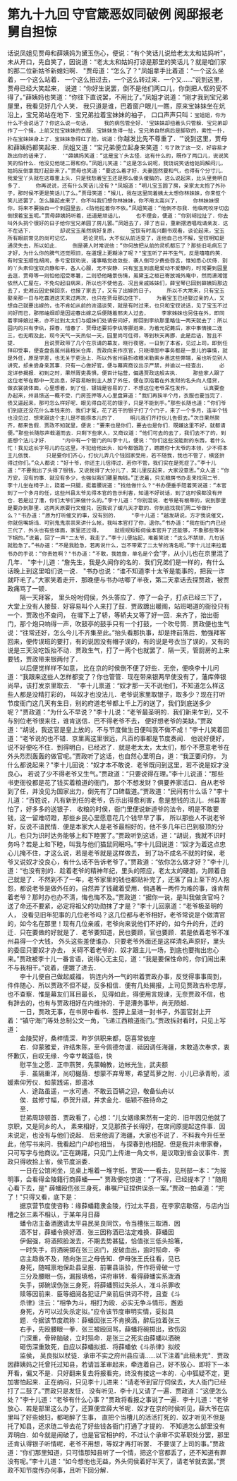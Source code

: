 # 第九十九回  守官箴恶奴同破例  阅邸报老舅自担惊


话说凤姐见贾母和薛姨妈为黛玉伤心，便说：“有个笑话儿说给老太太和姑妈听"，未从开口，先自笑了，因说道：“老太太和姑妈打谅是那里的笑话儿？就是咱们家的那二位新姑爷新媳妇啊．    "贾母道：“怎么了？"凤姐拿手比着道：“一个这么坐着，一个这么站着．    一个这么扭过去，一个这么转过来．一个又……"说到这里，贾母已经大笑起来，    说道：“你好生说罢，倒不是他们两口儿，你倒把人怄的受不得了。”薛姨妈也笑道：“你往下直说罢，不用比了。”凤姐才说道：“刚才我到宝兄弟屋里，我看见好几个人笑．    我只道是谁，巴着窗户眼儿一瞧，原来宝妹妹坐在炕沿上，宝兄弟站在地下．宝兄弟拉着宝妹妹的袖子，    口口声声只叫：`宝姐姐，你为什么不会说话了？你这么说一句话，    我的病包管全好．'宝妹妹却扭着头只管躲．宝兄弟却作了一个揖，上前又拉宝妹妹的衣服．宝妹妹急得一扯，宝兄弟自然病后是脚软的，索性一扑，扑在宝妹妹身上了．宝妹妹急得红了脸，说道：`你越发比先不尊重了．'"说到这里，贾母和薛姨妈都笑起来．凤姐又道：“宝兄弟便立起身来笑道：`亏了跌了这一交，好容易才跌出你的话来了．    '"薛姨妈笑道：“这是宝丫头古怪．这有什么的，既作了两口儿，说说笑笑的怕什么．他没见他琏二哥和你。”凤姐儿笑道：“这是怎么说呢，我饶说笑话给姑妈解闷儿，姑妈反倒拿我打起卦来了。”贾母也笑道：“要这么着才好．夫妻固然要和气，也得有个分寸儿．我爱宝丫头就在这尊重上头．只是我愁着宝玉还是那么傻头傻脑的，这么说起来，比头里竟明白多了．    你再说说，还有什么笑话儿没有？"凤姐道：“明儿宝玉圆了房，亲家太太抱了外孙子，那时侯不更是笑话儿了么。”贾母笑道：“猴儿，我在这里同着姨太太想你林妹妹，你来怄个笑儿还罢了，怎么臊起皮来了．你不叫我们想你林妹妹，你不用太高兴了，    你林妹妹恨你，将来不要独自一个到园里去，с防他拉着你不依。”凤姐笑道：“他倒不怨我．他临死咬牙切齿倒恨着宝玉呢。”贾母薛姨妈听着，还道是顽话儿，    也不理会，便道：“你别胡拉扯了．你去叫外头挑个很好的日子给你宝兄弟圆了房儿罢。”凤姐去了，择了吉日，重新摆酒唱戏请亲友．这不在话下．    
　　却说宝玉虽然病好复原，    宝钗有时高兴翻书观看，谈论起来，宝玉所有眼前常见的尚可记忆，    若论灵机，大不似从前活变了，连他自己也不解，宝钗明知是通灵失去，所以如此．    倒是袭人时常说他：“你何故把从前的灵机都忘了？那些旧毛病忘了才好，为什么你的脾气还觉照旧，在道理上更糊涂了呢？"宝玉听了并不生气，反是嘻嘻的笑．有时宝玉顺性胡闹，多亏宝钗劝说，诸事略觉收敛些．袭人倒可少费些唇舌，惟知悉心伏侍．别的丫头素仰宝钗贞静和平，各人心服，无不安静．只有宝玉到底是爱动不爱静的，时常要到园里去逛．贾母等一则怕他招受寒暑，二则恐他睹景伤情，虽黛玉之柩已寄放城外庵中，然而潇湘馆依然人亡屋在，不免勾起旧病来，所以也不使他去．况且亲戚姊妹们，薛宝琴已回到薛姨妈那边去了，史湘云因史侯回京，也接了家去了，又有了出嫁的日子，    所以不大常来，只有宝玉娶亲那一日与吃喜酒这天来过两次，也只在贾母那边住下，    为着宝玉已经娶过亲的人，又想自己就要出嫁的，也不肯如从前的诙谐谈笑，就是有时过来，也只和宝钗说话，见了宝玉不过问好而已，那邢岫烟却是因迎春出嫁之后便随着邢夫人过去，    李家姊妹也另住在外，即同着李婶娘过来，亦不过到太太们与姐妹们处请安问好，即回到李纨那里略住一两天就去了：所以园内的只有李纨，探春，惜春了．贾母还要将李纨等挪进来，为着元妃薨后，家中事情接二连三，也无暇及此．现今天气一天热似一天，园里尚可住得，等到秋天再挪．此是后话，暂且不提．    
　　且说贾政带了几个在京请的幕友，晓行夜宿，一日到了本省，见过上司，即到任拜印受事，便查盘各属州县粮米仓库．贾政向来作京官，只晓得郎中事务都是一景儿的事情，就是外任，原是学差，也无关于吏治上．所以外省州县折收粮米勒索乡愚这些弊端，虽也听见别人讲究，却未尝身亲其事．只有一心做好官，便与幕宾商议出示严禁，并谕以一经查出，    必定详参揭报．初到之时，果然胥吏畏惧，便百计钻营，偏遇贾政这般古执．    那些家人跟了这位老爷在都中一无出息，好容易盼到主人放了外任，便在京指着在外发财的名头向人借贷，    做衣裳装体面，心里想着，到了任，银钱是容易的了．不想这位老爷呆性发作，    认真要查办起来，州县馈送一概不受．门房签押等人心里盘算道：“我们再挨半个月，衣服也要当完了．债又逼起来，那可怎么样好呢．眼见得白花花的银子，只是不能到手。”那些长随也道：“你们爷们到底还没花什么本钱来的．我们才冤，花了若干的银子打了个门子，来了一个多月，连半个钱也没见过．想来跟这个主儿是不能捞本儿的了．    明儿我们齐打伙儿告假去。”次日果然聚齐，都来告假．贾政不知就里，便说：“要来也是你们，要去也是你们．既嫌这里不好，就都请便。”那些长随怨声载道而去．只剩下些家人，又商议道：“他们可去的去了，我们去不了的，到底想个法儿才好．    "内中有一个管门的叫李十儿，便说：“你们这些没能耐的东西，着什么忙！我见这长字号儿的在这里，不犯给他出头．如今都饿跑了，瞧瞧你十太爷的本领，少不得本主儿依我．    只是要你们齐心，打伙儿弄几个钱回家受用，若不随我，我也不管了，横竖拚得过你们。”众人都说：“好十爷，你还主儿信得过．若你不管，我们实在是死症了。”李十儿道：“不要我出了头得了银钱，又说我得了大分儿了．窝儿里反起来，大家没意思。”众人道：“你万安，没有的事．就没有多少，也强似我们腰里掏钱。”正说着，只见粮房书办走来找周二爷．    李十儿坐在椅子上，跷着一只腿，挺着腰说道：“找他做什么？"书办便垂手陪着笑说道：“本官到了一个多月的任，这些州县太爷见得本官的告示利害，知道不好说话，到了这时侯都没有开仓．若是过了漕，你们太爷们来做什么的。”李十儿道：“你别混说．老爷是有根蒂的，说到那里是要办到那里．这两天原要行文催兑，因我说了缓几天才歇的．你到底找我们周二爷做什么？"书办道：“原为打听催文的事，没有别的．    "李十儿道：“越发胡说，方才我说催文，你就信嘴胡诌．可别鬼鬼祟祟来讲什么帐，我叫本官打了你，退你。”书办道：“我在衙门内已经三代了．外头也有些体面，家里还过得，    就规规矩矩伺侯本官升了还能够，不象那些等米下锅的。”说着，回了一声"二太爷，我走了。”李十儿便站起，堆着笑说：“这么不禁顽，几句话就脸急了。”书办道：“不是我脸急，若再说什么，岂不带累了二太爷的清名呢。”李十儿过来拉着书办的手说：“你贵姓啊？"书办道：“不敢，我姓詹，单名是个`会'字，从小儿也在京里混了几年．    "李十儿道：“詹先生，我是久闻你的名的．我们兄弟们是一样的，有什么话晚上到这里咱们说一说．    "书办也说：“谁不知道李十太爷是能事的，把我一诈就吓毛了。”大家笑着走开．那晚便与书办咕唧了半夜，第二天拿话去探贾政，被贾政痛骂了一顿．    
　　隔一天拜客，    里头吩咐伺侯，外头答应了．停了一会子，打点已经三下了，大堂上没有人接鼓．好容易叫个人来打了鼓．贾政踱出暖阁，站班喝道的衙役只有一个．贾政也不查问，    在墀下上了轿，等轿夫又等了好一回．来齐了，抬出衙门，那个炮只响得一声，吹鼓亭的鼓手只有一个打鼓，一个吹号筒．贾政便也生气说：“往常还好，怎么今儿不齐集至此。”抬头看那执事，却是搀前落后．勉强拜客回来，便传误班的要打，有的说因没有帽子误的，有的说是号衣当了误的，又有的说是三天没吃饭抬不动．贾政生气，打了一两个也就罢了．隔一天，管厨房的上来要钱，贾政带来银两付了．    
　　以后便觉样样不如意，    比在京的时侯倒不便了好些．无奈，便唤李十儿问道：“我跟来这些人怎样都变了？你也管管．现在带来银两早使没有了，藩库俸银尚早，该打发京里取去．    "李十儿禀道：“奴才那一天不说他们，不知道怎么样这些人都是没精打彩的，    叫奴才也没法儿．老爷说家里取银子，取多少？现在打听节度衙门这几天有生日，别的府道老爷都上千上万的送了，我们到底送多少呢？"贾政道：“为什么不早说？"李十儿说：“老爷最圣明的．我们新来乍到，又不与别位老爷很来往，谁肯送信．巴不得老爷不去，    便好想老爷的美缺。”贾政道：“胡说，我这官是皇上放的，不与节度做生日便叫我不做不成！"李十儿笑着回道：“老爷说的也不错．京里离这里很远，凡百的事都是节度奏闻．    他说好便好，说不好便吃不住．到得明白，已经迟了．就是老太太，太太们，那个不愿意老爷在外头烈烈轰轰的做官呢。”贾政听了这话，也自然心里明白，道：“我正要问你，    为什么都说起来？"李十儿回说：“奴才本不敢说．老爷既问到这里，若不说是奴才没良心，    若说了少不得老爷又生气。”贾政道：“只要说得在理。”李十儿说道：“那些书吏衙役都是花了钱买着粮道的衙门，    那个不想发财？俱要养家活口．自从老爷到了任，并没见为国家出力，倒先有了口碑载道。”贾政道：“民间有什么话？"李十儿道：“百姓说，凡有新到任的老爷，告示出得愈利害，愈是想钱的法儿．州县害怕了，好多多的送银子．    收粮的时侯，衙门里便说新道爷的法令，明是不敢要钱，这一留难叨蹬，那些乡民心里愿意花几个钱早早了事，    所以那些人不说老爷好，反说不谙民情．便是本家大人是老爷最相好的，他不多几年已巴到极顶的分儿，也只为识时达务能够上和下睦罢了。”贾政听到这话，道：“胡说，我就不识时务吗？若是上和下睦，叫我与他们猫鼠同眠吗。”李十儿回说道：“奴才为着这点忠心儿掩不住，才这么说，若是老爷就是这样做去，    到了功不成名不就的时侯，老爷又说奴才没良心，有什么话不告诉老爷了。”贾政道：“依你怎么做才好？"李十儿道：“也没有别的．趁着老爷的精神年纪，里头的照应，老太太的硬朗，为顾着自己就是了．不然到不了一年，老爷家里的钱也都贴补完了，还落了自上至下的人抱怨，都说老爷是做外任的，自然弄了钱藏着受用．倘遇著一两件为难的事，谁肯帮着老爷？那时办也办不清，悔也悔不及。”贾政道：“据你一说，是叫我做贪官吗？送了命还不要紧，必定将祖父的功勋抹了才是？"李十儿回禀道：“老爷极圣明的人，    没看见旧年犯事的几位老爷吗？这几位都与老爷相好，老爷常说是个做清官的，如今名在那里！现有几位亲戚，老爷向来说他们不好的，如今升的升，迁的迁．只在要做的好就是了．老爷要知道，民也要顾，官也要顾．若是依着老爷不准州县得一个大钱，    外头这些差使谁办．只要老爷外面还是这样清名声原好，里头的委屈只要奴才办去，    关碍不着老爷的．奴才跟主儿一场，到底也要掏出忠心来。”贾政被李十儿一番言语，说得心无主见，道：“我是要保性命的，你们闹出来不与我相干。”说着，便踱了进去．    
　　李十儿便自己做起威福，    钩连内外一气的哄着贾政办事，反觉得事事周到，件件随心．所以贾政不但不疑，反多相信．便有几处揭报，上司见贾政古朴忠厚，也不查察．惟是幕友们耳目最长，    见得如此，得便用言规谏，无奈贾政不信，也有辞去的，也有与贾政相好在内维持的．于是漕务事毕，尚无陨越．    
　　一日，贾政无事，在书房中看书．签押上呈进一封书子，外面官封上开着：“镇守海门等处总制公文一角，飞递江西粮道衙门。”贾政拆封看时，只见上写道：    
　　金陵契好，桑梓情深．昨岁供职来都，窃喜常依座    
　　右．仰蒙雅爱，许结朱陈，至今佩德勿谖．祗因调任海疆，未敢造次奉求，衷怀歉仄，自叹无缘．今幸サ戟遥临，快    
　　慰平生之愿．正申燕贺，先蒙翰教，边帐光生，武夫额    
　　手．虽隔重洋，尚叨樾荫．想蒙不弃卑寒，希望茑萝之附．小儿已承青盼，淑媛素仰芳仪．如蒙践诺，即遣冰    
　　人．途路虽遥，一水可通．不敢云百辆之迎，敬备仙舟以    
　　俟．兹修寸幅，恭贺升祺，并求金允．临颖不胜待命之    
　　至．    
　　世弟周琼顿首．贾政看了，心想：“儿女姻缘果然有一定的．旧年因见他就了京职，又是同乡的人，    素来相好，又见那孩子长得好，在席间原提起这件事．因未说定，也没有与他们说起．    后来他调了海疆，大家也不说了．不料我今升任至此，他写书来问．我看起门户却也相当，    与探春到也相配．但是我并未带家眷，只可写字与他商议。”正在踌躇，只见门上传进一角文书，是议取到省会议事件．贾政只得收拾上省，侯节度派委．    
　　一日在公馆闲坐，见桌上堆着一堆字纸，贾政一一看去，见刑部一本：“为报明事，会看得金陵籍行商薛蟠——"    贾政便吃惊道：“了不得，已经提本了！"随用心看下去，是"    薛蟠殴伤张三身死，串嘱尸证捏供误杀一案。”贾政一拍桌道：“完了！"只得又看，底下是：    
　　据京营节度使咨称：缘薛蟠籍隶金陵，行过太平县，在李家店歇宿，与店内当槽之张三素不相认，于某年月日薛    
　　蟠令店主备酒邀请太平县民吴良同饮，令当槽张三取酒．因    
　　酒不甘，薛蟠令换好酒．张三因称酒已沽定难换．薛蟠因    
　　伊倔强，将酒照脸泼去，不期去势甚猛，恰值张三低头拾箸，    
　　一时失手，将酒碗掷在张三囟门，皮破血出，逾时殒命．李    
　　店主趋救不及，随向张三之母告知．伊母张王氏往看，见已    
　　身死，随喊禀地保赴县呈报．前署县诣验，仵作将骨破一寸    
　　三分及腰眼一伤，漏报填格，详府审转．看得薛蟠实系泼酒    
　　失手，掷碗误伤张三身死，将薛蟠照过失杀人，准斗杀罪收    
　　赎等因前来．臣等细阅各犯证尸亲前后供词不符，且查《斗    
　　杀律》注云：“相争为斗，相打为殴．必实无争斗情形，邂逅    
　　身死，方可以过失杀定拟。”应令该节度审明实情，妥拟具    
　　题．今据该节度疏称：薛蟠因张三不肯换酒，醉后拉着张三    
　　右手，先殴腰眼一拳．张三被殴回骂，薛蟠将碗掷出，致伤囟    
　　门深重，骨碎脑破，立时殒命．是张三之死实由薛蟠以酒碗    
　　砸伤深重致死，自应以薛蟠拟抵．将薛蟠依《斗杀律》拟绞    
　　监侯，    吴良拟以杖徒．承审不实之府州县应请……以下注着"此稿未完"．贾政因薛姨妈之托曾托过知县，若请旨革审起来，牵连着自己，好不放心．即将下一本开看，偏又不是．只好翻来复去将报看完，终没有接这一本的．心中狐疑不定，更加害怕起来．正在纳闷，只见李十儿进来：“请老爷到官厅伺侯去，大人衙门已经打了二鼓了。”贾政只是发怔，    没有听见．李十儿又请了一遍．贾政道：“这便怎么处？"李十儿道：“老爷有什么心事？"贾政将看报之事说了一遍．李十儿道：“老爷放心．若是部里这么办了，还算便宜薛大爷呢．奴才在京的时侯听见，薛大爷在店里叫了好些媳妇，都喝醉了生事，    直把个当槽儿的活活打死的．奴才听见不但是托了知县，还求琏二爷去花了好些钱各衙门打通了才提的．    不知道怎么部里没有弄明白．如今就是闹破了，也是官官相护的，不过认个承审不实革职处分罢，那里还肯认得银子听情呢．老爷不用想，等奴才再打听罢．    不要误了上司的事。”贾政道：“你们那里知道，只可惜那知县听了一个情，把这个官都丢了，还不知道有罪没有呢。”李十儿道：“如今想他也无益，外头伺侯着好半天了，请老爷就去罢。”贾政不知节度传办何事，且听下回分解．


